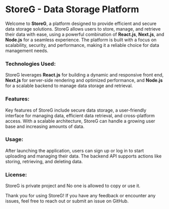 # StoreG - Data Storage Platform

Welcome to **StoreG**, a platform designed to provide efficient and secure data storage solutions. StoreG allows users to store, manage, and retrieve their data with ease, using a powerful combination of **React.js**, **Next.js**, and **Node.js** for a seamless experience. The platform is built with a focus on scalability, security, and performance, making it a reliable choice for data management needs.

### Technologies Used:
StoreG leverages **React.js** for building a dynamic and responsive front end, **Next.js** for server-side rendering and optimized performance, and **Node.js** for a scalable backend to manage data storage and retrieval.

### Features:
Key features of StoreG include secure data storage, a user-friendly interface for managing data, efficient data retrieval, and cross-platform access. With a scalable architecture, StoreG can handle a growing user base and increasing amounts of data.

### Usage:
After launching the application, users can sign up or log in to start uploading and managing their data. The backend API supports actions like storing, retrieving, and deleting data.


### License:
StoreG is private project and No one is allowed to copy or use it.

Thank you for using StoreG! If you have any feedback or encounter any issues, feel free to reach out or submit an issue on GitHub.